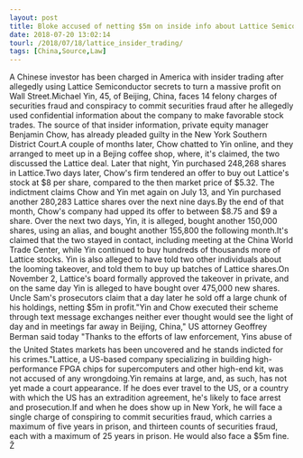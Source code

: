 ```yaml
---
layout: post
title: Bloke accused of netting $5m on inside info about Lattice Semiconductor
date: 2018-07-20 13:02:14
tourl: /2018/07/18/lattice_insider_trading/
tags: [China,Source,Law]
---
```

A Chinese investor has been charged in America with insider trading after allegedly using Lattice Semiconductor secrets to turn a massive profit on Wall Street.Michael Yin, 45, of Beijing, China, faces 14 felony charges of securities fraud and conspiracy to commit securities fraud after he allegedly used confidential information about the company to make favorable stock trades. The source of that insider information, private equity manager Benjamin Chow, has already pleaded guilty in the New York Southern District Court.A couple of months later, Chow chatted to Yin online, and they arranged to meet up in a Bejing coffee shop, where, it's claimed, the two discussed the Lattice deal. Later that night, Yin purchased 248,268 shares in Lattice.Two days later, Chow's firm tendered an offer to buy out Lattice's stock at $8 per share, compared to the then market price of $5.32. The indictment claims Chow and Yin met again on July 13, and Yin purchased another 280,283 Lattice shares over the next nine days.By the end of that month, Chow's company had upped its offer to between $8.75 and $9 a share. Over the next two days, Yin, it is alleged, bought another 150,000 shares, using an alias, and bought another 155,800 the following month.It's claimed that the two stayed in contact, including meeting at the China World Trade Center, while Yin continued to buy hundreds of thousands more of Lattice stocks. Yin is also alleged to have told two other individuals about the looming takeover, and told them to buy up batches of Lattice shares.On November 2, Lattice's board formally approved the takeover in private, and on the same day Yin is alleged to have bought over 475,000 new shares. Uncle Sam's prosecutors claim that a day later he sold off a large chunk of his holdings, netting $5m in profit."Yin and Chow executed their scheme through text message exchanges neither ever thought would see the light of day and in meetings far away in Beijing, China," US attorney Geoffrey Berman said today "Thanks to the efforts of law enforcement, Yins abuse of the United States markets has been uncovered and he stands indicted for his crimes."Lattice, a US-based company specializing in building high-performance FPGA chips for supercomputers and other high-end kit, was not accused of any wrongdoing.Yin remains at large, and, as such, has not yet made a court appearance. If he does ever travel to the US, or a country with which the US has an extradition agreement, he's likely to face arrest and prosecution.If and when he does show up in New York, he will face a single charge of conspiring to commit securities fraud, which carries a maximum of five years in prison, and thirteen counts of securities fraud, each with a maximum of 25 years in prison. He would also face a $5m fine. Ž